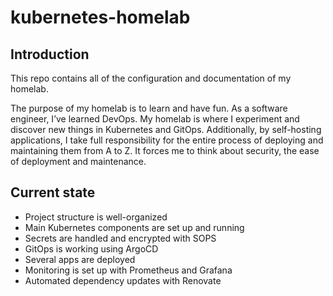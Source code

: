 # kubernetes-homelab

## Introduction
This repo contains all of the configuration and documentation of my homelab.

The purpose of my homelab is to learn and have fun. As a software engineer, I’ve learned DevOps. My homelab is where I experiment and discover new things in Kubernetes and GitOps. Additionally, by self-hosting applications, I take full responsibility for the entire process of deploying and maintaining them from A to Z. It forces me to think about security, the ease of deployment and maintenance.

## Current state

- Project structure is well-organized
- Main Kubernetes components are set up and running
- Secrets are handled and encrypted with SOPS
- GitOps is working using ArgoCD
- Several apps are deployed
- Monitoring is set up with Prometheus and Grafana
- Automated dependency updates with Renovate